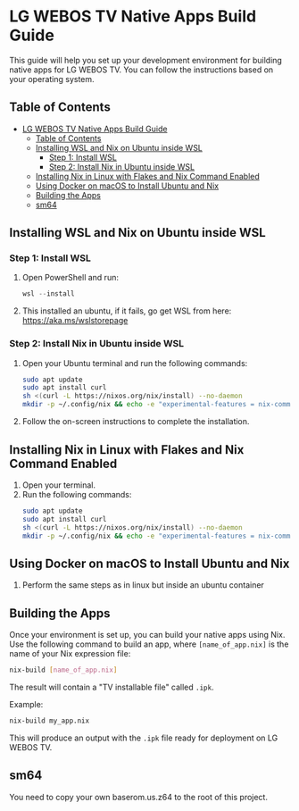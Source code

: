 # LG WEBOS TV Native Apps Build Guide

This guide will help you set up your development environment for building native apps for LG WEBOS TV. You can follow the instructions based on your operating system.

## Table of Contents
- [LG WEBOS TV Native Apps Build Guide](#lg-webos-tv-native-apps-build-guide)
  - [Table of Contents](#table-of-contents)
  - [Installing WSL and Nix on Ubuntu inside WSL](#installing-wsl-and-nix-on-ubuntu-inside-wsl)
    - [Step 1: Install WSL](#step-1-install-wsl)
    - [Step 2: Install Nix in Ubuntu inside WSL](#step-2-install-nix-in-ubuntu-inside-wsl)
  - [Installing Nix in Linux with Flakes and Nix Command Enabled](#installing-nix-in-linux-with-flakes-and-nix-command-enabled)
  - [Using Docker on macOS to Install Ubuntu and Nix](#using-docker-on-macos-to-install-ubuntu-and-nix)
  - [Building the Apps](#building-the-apps)
  - [sm64](#sm64)

## Installing WSL and Nix on Ubuntu inside WSL

### Step 1: Install WSL
1. Open PowerShell and run:
    ```powershell
    wsl --install
    ```
2. This installed an ubuntu, if it fails, go get WSL from here:  https://aka.ms/wslstorepage


### Step 2: Install Nix in Ubuntu inside WSL
1. Open your Ubuntu terminal and run the following commands:
    ```sh
    sudo apt update
    sudo apt install curl
    sh <(curl -L https://nixos.org/nix/install) --no-daemon
    mkdir -p ~/.config/nix && echo -e "experimental-features = nix-command flakes" > ~/.config/nix/nix.conf
    ```
2. Follow the on-screen instructions to complete the installation.


## Installing Nix in Linux with Flakes and Nix Command Enabled

1. Open your terminal.
2. Run the following commands:
    ```sh
    sudo apt update
    sudo apt install curl
    sh <(curl -L https://nixos.org/nix/install) --no-daemon
    mkdir -p ~/.config/nix && echo -e "experimental-features = nix-command flakes" > ~/.config/nix/nix.conf
    ```


## Using Docker on macOS to Install Ubuntu and Nix
1. Perform the same steps as in linux but inside an ubuntu container

## Building the Apps

Once your environment is set up, you can build your native apps using Nix. Use the following command to build an app, where `[name_of_app.nix]` is the name of your Nix expression file:

```sh
nix-build [name_of_app.nix]
```

The result will contain a "TV installable file" called `.ipk`.

Example:
```sh
nix-build my_app.nix
```

This will produce an output with the `.ipk` file ready for deployment on LG WEBOS TV.

## sm64

You need to copy your own baserom.us.z64 to the root of this project. 

